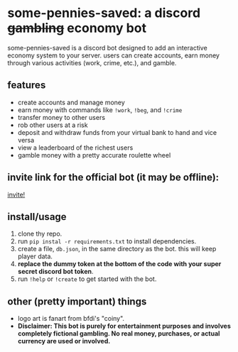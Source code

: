 # some-pennies-saved: a discord ~~gambling~~ economy bot

some-pennies-saved is a discord bot designed to add an interactive economy system to your server. users can create accounts, earn money through various activities (work, crime, etc.), and gamble. 

## features
- create accounts and manage money
- earn money with commands like `!work`, `!beg`, and `!crime`
- transfer money to other users
- rob other users at a risk
- deposit and withdraw funds from your virtual bank to hand and vice versa
- view a leaderboard of the richest users
- gamble money with a pretty accurate roulette wheel

## invite link for the official bot (it may be offline):
[invite!](https://discord.com/oauth2/authorize?client_id=1314513596553756682)

## install/usage
1. clone thy repo.
2. run `pip instal -r requirements.txt` to install dependencies.
3. create a file, `db.json`, in the same directory as the bot. this will keep player data.
4. **replace the dummy token at the bottom of the code with your super secret discord bot token**.
5. run `!help` or `!create` to get started with the bot. 
   
## other (pretty important) things
- logo art is fanart from bfdi's "coiny".
- **Disclaimer: This bot is purely for entertainment purposes and involves completely fictional gambling. No real money, purchases, or actual currency are used or involved.**
